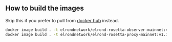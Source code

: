 ## How to build the images

Skip this if you prefer to pull from [docker hub](https://hub.docker.com/u/elrondnetwork) instead.

```bash
docker image build . -t elrondnetwork/elrond-rosetta-observer-mainnet:v1.2.30 -f ./observer/Dockerfile
docker image build . -t elrondnetwork/elrond-rosetta-proxy-mainnet:v1.1.16 -f ./proxy/Dockerfile
```